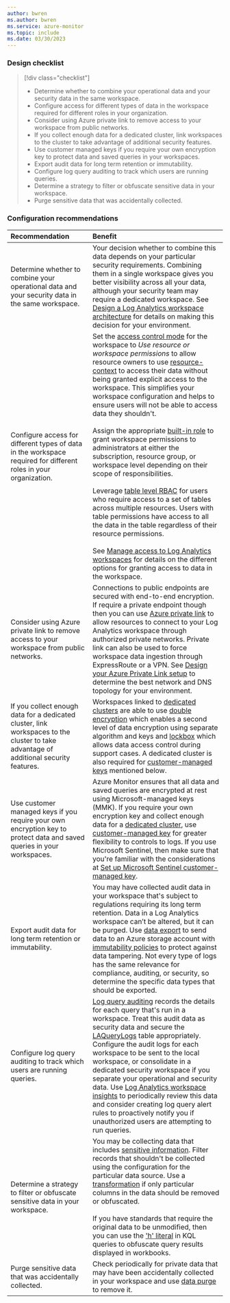 ```yaml
---
author: bwren
ms.author: bwren
ms.service: azure-monitor
ms.topic: include
ms.date: 03/30/2023
---
```


### Design checklist

> [!div class="checklist"]
> - Determine whether to combine your operational data and your security data in the same workspace.
> - Configure access for different types of data in the workspace required for different roles in your organization.
> - Consider using Azure private link to remove access to your workspace from public networks.
> - If you collect enough data for a dedicated cluster, link workspaces to the cluster to take advantage of additional security features.
> - Use customer managed keys if you require your own encryption key to protect data and saved queries in your workspaces.
> - Export audit data for long term retention or immutability.
> - Configure log query auditing to track which users are running queries.
> - Determine a strategy to filter or obfuscate sensitive data in your workspace.
> - Purge sensitive data that was accidentally collected.


### Configuration recommendations

| Recommendation | Benefit |
|:---|:---|
| Determine whether to combine your operational data and your security data in the same workspace. | Your decision whether to combine this data depends on your particular security requirements. Combining them in a single workspace gives you better visibility across all your data, although your security team may require a dedicated workspace. See [Design a Log Analytics workspace architecture](../logs/workspace-design.md) for details on making this decision for your environment. |
| Configure access for different types of data in the workspace required for different roles in your organization. | Set the [access control mode](../logs/manage-access.md#access-control-mode) for the workspace to *Use resource or workspace permissions* to allow resource owners to use [resource-context](../logs/manage-access.md#access-mode) to access their data without being granted explicit access to the workspace. This simplifies your workspace configuration and helps to ensure users will not be able to access data they shouldn't.<br><br>Assign the appropriate [built-in role](../logs/manage-access.md#azure-rbac) to grant workspace permissions to administrators at either the subscription, resource group, or workspace level depending on their scope of responsibilities.<br><br>Leverage [table level RBAC](../logs/manage-access.md#set-table-level-read-access) for users who require access to a set of tables across multiple resources. Users with table permissions have access to all the data in the table regardless of their resource permissions.<br><br>See [Manage access to Log Analytics workspaces](../logs/manage-access.md) for details on the different options for granting access to data in the workspace. |
| Consider using Azure private link to remove access to your workspace from public networks. | Connections to public endpoints are secured with end-to-end encryption. If require a private endpoint though then you can use [Azure private link](../logs/private-link-security.md) to allow resources to connect to your Log Analytics workspace through authorized private networks. Private link can also be used to force workspace data ingestion through ExpressRoute or a VPN. See [Design your Azure Private Link setup](../logs/private-link-design.md) to determine the best network and DNS topology for your environment. |
| If you collect enough data for a dedicated cluster, link workspaces to the cluster to take advantage of additional security features. | Workspaces linked to [dedicated clusters](../logs/logs-dedicated-clusters.md) are able to use [double encryption](../../storage/common/storage-service-encryption.md#doubly-encrypt-data-with-infrastructure-encryption) which enables a second level of data encryption using separate algorithm and keys and [lockbox](../logs/customer-managed-keys.md#customer-lockbox-preview) which allows data access control during support cases. A dedicated cluster is also required for [customer-managed keys](../logs/customer-managed-keys.md) mentioned below. |
| Use customer managed keys if you require your own encryption key to protect data and saved queries in your workspaces. | Azure Monitor ensures that all data and saved queries are encrypted at rest using Microsoft-managed keys (MMK). If you require your own encryption key and collect enough data for a [dedicated cluster](../logs/logs-dedicated-clusters.md), use [customer-managed key](../logs/customer-managed-keys.md) for greater flexibility to controls to logs. If you use Microsoft Sentinel, then make sure that you're familiar with the considerations at [Set up Microsoft Sentinel customer-managed key](../../sentinel/customer-managed-keys.md#considerations).  |
| Export audit data for long term retention or immutability. | You may have collected audit data in your workspace that's subject to regulations requiring its long term retention. Data in a Log Analytics workspace can’t be altered, but it can be purged. Use [data export](../logs/logs-data-export.md) to send data to an Azure storage account with [immutability policies](../../storage/blobs/immutable-policy-configure-version-scope.md) to protect against data tampering. Not every type of logs has the same relevance for compliance, auditing, or security, so determine the specific data types that should be exported. |
| Configure log query auditing to track which users are running queries. | [Log query auditing](../logs/query-audit.md) records the details for each query that's run in a workspace. Treat this audit data as security data and secure the [LAQueryLogs](/azure/azure-monitor/reference/tables/laquerylogs) table appropriately. Configure the audit logs for each workspace to be sent to the local workspace, or consolidate in a dedicated security workspace if you separate your operational and security data. Use [Log Analytics workspace insights](../logs/log-analytics-workspace-insights-overview.md) to periodically review this data and consider creating log query alert rules to proactively notify you if unauthorized users are attempting to run queries. |
| Determine a strategy to filter or obfuscate sensitive data in your workspace. | You may be collecting data that includes [sensitive information](../logs/personal-data-mgmt.md). Filter records that shouldn't be collected using the configuration for the particular data source. Use a [transformation](../essentials/data-collection-transformations.md) if only particular columns in the data should be removed or obfuscated.<br><br>If you have standards that require the original data to be unmodified, then you can use the ['h' literal](/azure/data-explorer/kusto/query/scalar-data-types/string#obfuscated-string-literals) in KQL queries to obfuscate query results displayed in workbooks. |
| Purge sensitive data that was accidentally collected. | Check periodically for private data that may have been accidentally collected in your workspace and use [data purge](../logs/personal-data-mgmt.md#exporting-and-deleting-personal-data) to remove it. |

